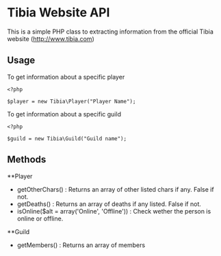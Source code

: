 Tibia Website API
======================

This is a simple PHP class to extracting information from the official Tibia website (http://www.tibia.com)

Usage
--------------
To get information about a specific player

	<?php

	$player = new Tibia\Player("Player Name");

To get information about a specific guild

	<?php

	$guild = new Tibia\Guild("Guild name");

Methods
--------------

**Player
- getOtherChars() : Returns an array of other listed chars if any. False if not.
- getDeaths() : Returns an array of deaths if any listed. False if not.
- isOnline($alt = array('Online', 'Offline')) : Check wether the person is online or offline.

**Guild
- getMembers() : Returns an array of members